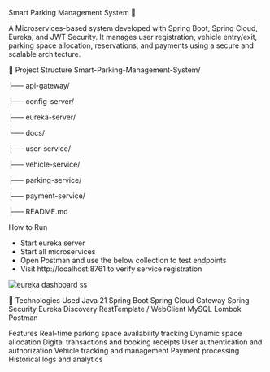 Smart Parking Management System 🚗


A Microservices-based system developed with Spring Boot, Spring Cloud, Eureka, and JWT Security.
It manages user registration, vehicle entry/exit, parking space allocation, reservations, and payments using a secure and scalable architecture.

📁 Project Structure
Smart-Parking-Management-System/

├── api-gateway/

├── config-server/

├── eureka-server/

└── docs/

├── user-service/

├── vehicle-service/

├── parking-service/

├── payment-service/

├── README.md


How to Run


* Start eureka server
* Start all microservices
* Open Postman and use the below collection to test endpoints
* Visit http://localhost:8761 to verify service registration

![eureka dashboard ss](https://github.com/user-attachments/assets/dcec032c-e0b6-4260-acca-c7f3134c9fd7)


🧪 Technologies Used
Java 21
Spring Boot
Spring Cloud Gateway
Spring Security 
Eureka Discovery
RestTemplate / WebClient
MySQL
Lombok
Postman

Features
Real-time parking space availability tracking
Dynamic space allocation
Digital transactions and booking receipts
User authentication and authorization
Vehicle tracking and management
Payment processing
Historical logs and analytics
